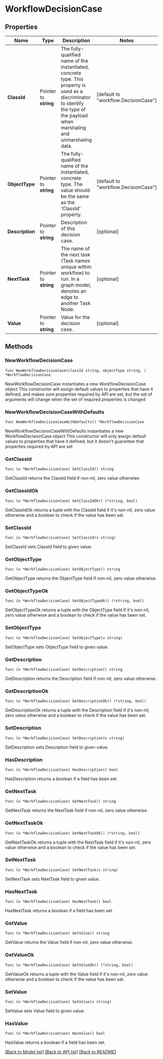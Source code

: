 # WorkflowDecisionCase

## Properties

Name | Type | Description | Notes
------------ | ------------- | ------------- | -------------
**ClassId** | Pointer to **string** | The fully-qualified name of the instantiated, concrete type. This property is used as a discriminator to identify the type of the payload when marshaling and unmarshaling data. | [default to "workflow.DecisionCase"]
**ObjectType** | Pointer to **string** | The fully-qualified name of the instantiated, concrete type. The value should be the same as the &#39;ClassId&#39; property. | [default to "workflow.DecisionCase"]
**Description** | Pointer to **string** | Description of this decision case. | [optional] 
**NextTask** | Pointer to **string** | The name of the next task (Task names unique within workflow) to run.  In a graph model, denotes an edge to another Task Node. | [optional] 
**Value** | Pointer to **string** | Value for the decision case. | [optional] 

## Methods

### NewWorkflowDecisionCase

`func NewWorkflowDecisionCase(classId string, objectType string, ) *WorkflowDecisionCase`

NewWorkflowDecisionCase instantiates a new WorkflowDecisionCase object
This constructor will assign default values to properties that have it defined,
and makes sure properties required by API are set, but the set of arguments
will change when the set of required properties is changed

### NewWorkflowDecisionCaseWithDefaults

`func NewWorkflowDecisionCaseWithDefaults() *WorkflowDecisionCase`

NewWorkflowDecisionCaseWithDefaults instantiates a new WorkflowDecisionCase object
This constructor will only assign default values to properties that have it defined,
but it doesn't guarantee that properties required by API are set

### GetClassId

`func (o *WorkflowDecisionCase) GetClassId() string`

GetClassId returns the ClassId field if non-nil, zero value otherwise.

### GetClassIdOk

`func (o *WorkflowDecisionCase) GetClassIdOk() (*string, bool)`

GetClassIdOk returns a tuple with the ClassId field if it's non-nil, zero value otherwise
and a boolean to check if the value has been set.

### SetClassId

`func (o *WorkflowDecisionCase) SetClassId(v string)`

SetClassId sets ClassId field to given value.


### GetObjectType

`func (o *WorkflowDecisionCase) GetObjectType() string`

GetObjectType returns the ObjectType field if non-nil, zero value otherwise.

### GetObjectTypeOk

`func (o *WorkflowDecisionCase) GetObjectTypeOk() (*string, bool)`

GetObjectTypeOk returns a tuple with the ObjectType field if it's non-nil, zero value otherwise
and a boolean to check if the value has been set.

### SetObjectType

`func (o *WorkflowDecisionCase) SetObjectType(v string)`

SetObjectType sets ObjectType field to given value.


### GetDescription

`func (o *WorkflowDecisionCase) GetDescription() string`

GetDescription returns the Description field if non-nil, zero value otherwise.

### GetDescriptionOk

`func (o *WorkflowDecisionCase) GetDescriptionOk() (*string, bool)`

GetDescriptionOk returns a tuple with the Description field if it's non-nil, zero value otherwise
and a boolean to check if the value has been set.

### SetDescription

`func (o *WorkflowDecisionCase) SetDescription(v string)`

SetDescription sets Description field to given value.

### HasDescription

`func (o *WorkflowDecisionCase) HasDescription() bool`

HasDescription returns a boolean if a field has been set.

### GetNextTask

`func (o *WorkflowDecisionCase) GetNextTask() string`

GetNextTask returns the NextTask field if non-nil, zero value otherwise.

### GetNextTaskOk

`func (o *WorkflowDecisionCase) GetNextTaskOk() (*string, bool)`

GetNextTaskOk returns a tuple with the NextTask field if it's non-nil, zero value otherwise
and a boolean to check if the value has been set.

### SetNextTask

`func (o *WorkflowDecisionCase) SetNextTask(v string)`

SetNextTask sets NextTask field to given value.

### HasNextTask

`func (o *WorkflowDecisionCase) HasNextTask() bool`

HasNextTask returns a boolean if a field has been set.

### GetValue

`func (o *WorkflowDecisionCase) GetValue() string`

GetValue returns the Value field if non-nil, zero value otherwise.

### GetValueOk

`func (o *WorkflowDecisionCase) GetValueOk() (*string, bool)`

GetValueOk returns a tuple with the Value field if it's non-nil, zero value otherwise
and a boolean to check if the value has been set.

### SetValue

`func (o *WorkflowDecisionCase) SetValue(v string)`

SetValue sets Value field to given value.

### HasValue

`func (o *WorkflowDecisionCase) HasValue() bool`

HasValue returns a boolean if a field has been set.


[[Back to Model list]](../README.md#documentation-for-models) [[Back to API list]](../README.md#documentation-for-api-endpoints) [[Back to README]](../README.md)


